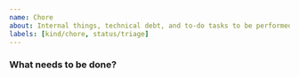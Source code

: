 ```yaml
---
name: Chore
about: Internal things, technical debt, and to-do tasks to be performed.
labels: [kind/chore, status/triage]
---
```


### What needs to be done?
